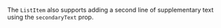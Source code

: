 The `ListItem` also supports adding a second line of supplementary text using
the `secondaryText` prop.
